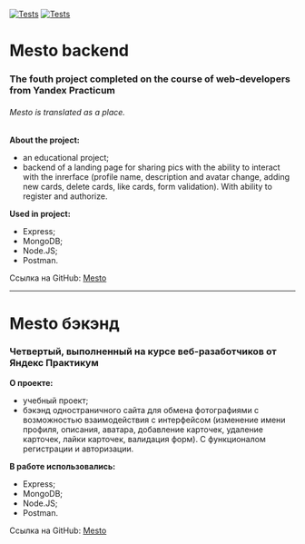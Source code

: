 [![Tests](../../actions/workflows/tests-13-sprint.yml/badge.svg)](../../actions/workflows/tests-13-sprint.yml) [![Tests](../../actions/workflows/tests-14-sprint.yml/badge.svg)](../../actions/workflows/tests-14-sprint.yml)

# Mesto backend
### The fouth project completed on the course of web-developers from Yandex Practicum
###### Mesto is translated as a place.

**About the project:**
* an educational project;
* backend of a landing page for sharing pics with the ability to interact with the inrerface (profile name, description and avatar change, adding new cards, delete cards, like cards, form validation). With ability to register and authorize.

**Used in project:**
* Express;
* MongoDB;
* Node.JS;
* Postman.

Ссылка на GitHub: [Mesto](https://github.com/MariaSeraya/express-mesto-gha.git)

------

# Mesto бэкэнд
### Четвертый, выполненный на курсе веб-разаботчиков от Яндекс Практикум

**О проекте:**
* учебный проект;
* бэкэнд одностраничного сайта для обмена фотографиями с возможностью взаимодействия с интерфейсом (изменение имени профиля, описания, аватара, добавление карточек, удаление карточек, лайки карточек, валидация форм). С функционалом регистрации и авторизации.

**В работе использовались:**
* Express;
* MongoDB;
* Node.JS;
* Postman.

Ссылка на GitHub: [Mesto](https://github.com/MariaSeraya/express-mesto-gha.git)

